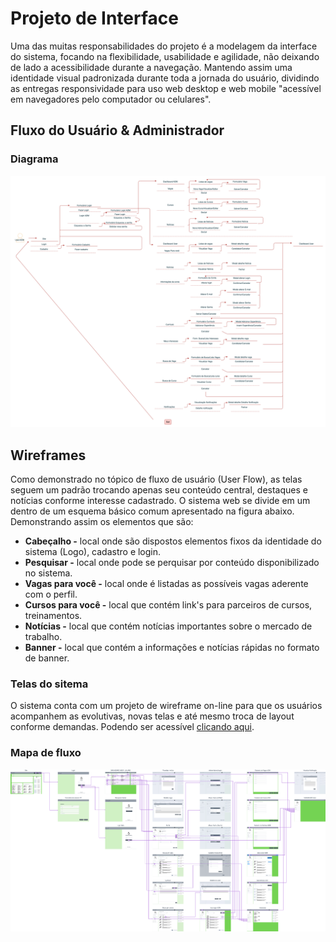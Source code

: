 
# Projeto de Interface

Uma das muitas responsabilidades do projeto é a modelagem da interface do sistema, focando na flexibilidade, usabilidade e agilidade, não deixando de lado a acessibilidade durante a navegação. Mantendo assim uma identidade visual padronizada durante toda a jornada do usuário, dividindo as entregas responsividade para uso web desktop e web mobile "acessível em navegadores pelo computador ou celulares".

## Fluxo do Usuário & Administrador

### Diagrama

![Exemplo de UserFlow](img/user_flow_NoLayoff.png)

## Wireframes

Como demonstrado no tópico de fluxo de usuário (User Flow), as telas seguem um padrão trocando apenas seu conteúdo central, destaques e notícias conforme interesse cadastrado. O sistema web se divide em um dentro de um esquema básico comum apresentado na figura abaixo. Demonstrando assim os elementos que são:

* **Cabeçalho -** local onde são dispostos elementos fixos da identidade do sistema (Logo), cadastro e login.
* **Pesquisar -** local onde pode se perquisar por conteúdo disponibilizado no sistema.
* **Vagas para você -** local onde é listadas as possíveis vagas aderente com o perfil. 
* **Cursos para você -** local que contém link's para parceiros de cursos, treinamentos. 
* **Notícias -** local que contém notícias importantes sobre o mercado de trabalho.
* **Banner -** local que contém a informações e notícias rápidas no formato de banner.

### Telas do sitema

O sistema conta com um projeto de wireframe on-line para que os usuários acompanhem as evolutivas, novas telas e até mesmo troca de layout conforme demandas. Podendo ser acessível [clicando aqui](https://marvelapp.com/prototype/bf6b8cj/screen/91364550).

### Mapa de fluxo
![Wireframe](img/flowmap.png)
